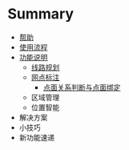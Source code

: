 # Summary

* [帮助](README.md)
* [使用流程](shi_yong_liu_cheng.md)
* [功能说明](chapter1.md)
   * [线路规划](xian_lu_gui_hua.md)
   * [网点标注](wang_dian_biao_zhu.md)
       * [点面关系判断与点面绑定](点面关系判断与点面绑定)
   * 区域管理
   * 位置智能
* 解决方案
* 小技巧
* 新功能速递

